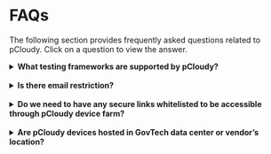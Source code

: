 # FAQs

The following section provides frequently asked questions related to pCloudy. Click on a question to view the answer.

<details>
  <summary><b>What testing frameworks are supported by pCloudy?</b></summary><br>
    Refer to the official documentation for more information: <a href="https://www.pcloudy.com/app-testing-tools-and-frameworks-integration/">https://www.pcloudy.com/app-testing-tools-and-frameworks-integration/.</a>
</details>
<br>
<details>
  <summary><b>Is there email restriction?</b></summary><br>
    No, there is no email restriction for user sign up for manual testing. Please raise a service ticket as we will only accept pending user registration strictly based on the signup email stated in the ticket.
</details>
<br>
<details>
  <summary><b>Do we need to have any secure links whitelisted to be accessible through pCloudy device farm?</b></summary><br>
    You will be able to connect to the devices via SHIP Bamboo for automated testing. If you want the devices to be able to access your UAT environment, you can whitelist the static public IP address 202.55.81.214, that the mobile devices identified by.
</details>
<br>
<details>
  <summary><b>Are pCloudy devices hosted in GovTech data center or vendor’s location?</b></summary><br>
    The devices are being located at the vendor's data center in Singapore.
</details>

<!--
- **What testing frameworks are supported by pCloudy?**

    Please refer to the official documentation for more information: https://www.pcloudy.com/app-testing-tools-and-frameworks-integration/

- **Is there email restriction?**

    No, there is no email restriction for user sign up for manual testing.
Please raise a service ticket as we will only accept pending user registration strictly based on the signup email stated in the ticket.

- **Do we need to have any secure links whitelisted to be accessible through pCloudy device farm?**

    You will be able to connect to the devices via SHIP Bamboo for automated testing. If you want the devices to be able to access your UAT environment, you can whitelist the static public IP address 202.55.81.214, that the mobile devices identified by.

- **Are pCloudy devices hosted in GovTech data center or vendor’s location?**   
    
    The devices are being located at the vendor's data center in Singapore.
-->